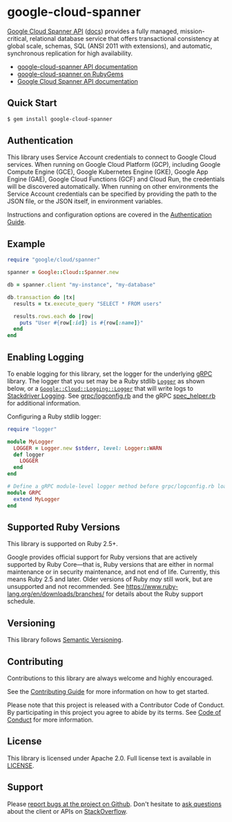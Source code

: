 # google-cloud-spanner

[Google Cloud Spanner API](https://cloud.google.com/spanner/) ([docs](https://cloud.google.com/spanner/docs)) provides a fully managed, mission-critical, relational database service that offers transactional consistency at global scale, schemas, SQL (ANSI 2011 with extensions), and automatic, synchronous replication for high availability.

- [google-cloud-spanner API documentation](https://googleapis.dev/ruby/google-cloud-spanner/latest)
- [google-cloud-spanner on RubyGems](https://rubygems.org/gems/google-cloud-spanner)
- [Google Cloud Spanner API documentation](https://cloud.google.com/spanner/docs)

## Quick Start

```sh
$ gem install google-cloud-spanner
```

## Authentication

This library uses Service Account credentials to connect to Google Cloud services. When running on Google Cloud Platform (GCP), including Google Compute Engine (GCE), Google Kubernetes Engine (GKE), Google App Engine (GAE), Google Cloud Functions (GCF) and Cloud Run, the credentials will be discovered automatically. When running on other environments the Service Account credentials can be specified by providing the path to the JSON file, or the JSON itself, in environment variables.

Instructions and configuration options are covered in the [Authentication Guide](https://googleapis.dev/ruby/google-cloud-spanner/latest/file.AUTHENTICATION.html).

## Example

```ruby
require "google/cloud/spanner"

spanner = Google::Cloud::Spanner.new

db = spanner.client "my-instance", "my-database"

db.transaction do |tx|
  results = tx.execute_query "SELECT * FROM users"

  results.rows.each do |row|
    puts "User #{row[:id]} is #{row[:name]}"
  end
end
```

## Enabling Logging

To enable logging for this library, set the logger for the underlying [gRPC](https://github.com/grpc/grpc/tree/master/src/ruby) library. The logger that you set may be a Ruby stdlib [`Logger`](https://ruby-doc.org/stdlib/libdoc/logger/rdoc/Logger.html) as shown below, or a [`Google::Cloud::Logging::Logger`](https://googleapis.dev/ruby/google-cloud-logging/latest) that will write logs to [Stackdriver Logging](https://cloud.google.com/logging/). See [grpc/logconfig.rb](https://github.com/grpc/grpc/blob/master/src/ruby/lib/grpc/logconfig.rb) and the gRPC [spec_helper.rb](https://github.com/grpc/grpc/blob/master/src/ruby/spec/spec_helper.rb) for additional information.

Configuring a Ruby stdlib logger:

```ruby
require "logger"

module MyLogger
  LOGGER = Logger.new $stderr, level: Logger::WARN
  def logger
    LOGGER
  end
end

# Define a gRPC module-level logger method before grpc/logconfig.rb loads.
module GRPC
  extend MyLogger
end
```

## Supported Ruby Versions

This library is supported on Ruby 2.5+.

Google provides official support for Ruby versions that are actively supported
by Ruby Core—that is, Ruby versions that are either in normal maintenance or in
security maintenance, and not end of life. Currently, this means Ruby 2.5 and
later. Older versions of Ruby _may_ still work, but are unsupported and not
recommended. See https://www.ruby-lang.org/en/downloads/branches/ for details
about the Ruby support schedule.

## Versioning

This library follows [Semantic Versioning](http://semver.org/).

## Contributing

Contributions to this library are always welcome and highly encouraged.

See the [Contributing
Guide](https://googleapis.dev/ruby/google-cloud-spanner/latest/file.CONTRIBUTING.html)
for more information on how to get started.

Please note that this project is released with a Contributor Code of Conduct. By
participating in this project you agree to abide by its terms. See [Code of
Conduct](https://googleapis.dev/ruby/google-cloud-spanner/latest/file.CODE_OF_CONDUCT.html)
for more information.

## License

This library is licensed under Apache 2.0. Full license text is available in
[LICENSE](https://googleapis.dev/ruby/google-cloud-spanner/latest/file.LICENSE.html).

## Support

Please [report bugs at the project on
Github](https://github.com/googleapis/google-cloud-ruby/issues). Don't
hesitate to [ask
questions](http://stackoverflow.com/questions/tagged/google-cloud-ruby) about
the client or APIs on [StackOverflow](http://stackoverflow.com).
